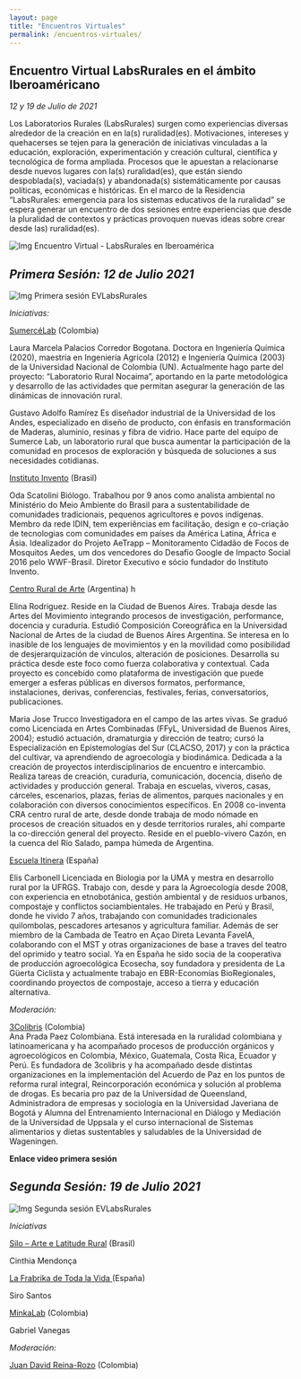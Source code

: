 ```yaml
---
layout: page
title: "Encuentros Virtuales"
permalink: /encuentros-virtuales/
---
```

## **Encuentro Virtual LabsRurales en el ámbito Iberoaméricano**

_12 y 19 de Julio de 2021_

Los Laboratorios Rurales (LabsRurales) surgen como experiencias diversas alrededor de la creación en en la(s) ruralidad(es). Motivaciones, intereses y quehacerses se tejen para la generación de iniciativas vinculadas a la educación, exploración, experimentación y creación cultural, científica y tecnológica de forma ampliada. Procesos que le apuestan a relacionarse desde nuevos lugares con la(s) ruralidad(es), que están siendo despoblada(s), vaciada(s) y abandonada(s) sistemáticamente por causas políticas, económicas e históricas. En el marco de la Residencia “LabsRurales: emergencia para los sistemas educativos de la ruralidad” se espera generar un encuentro de dos sesiones entre experiencias que desde la pluralidad de contextos y prácticas provoquen nuevas ideas sobre crear desde las) ruralidad(es). 

![Img Encuentro Virtual - LabsRurales en Iberoamérica](https://user-images.githubusercontent.com/87378353/125688753-b1613393-d419-44b8-b66c-fb33a71449c5.jpg)



## **_Primera Sesión: 12 de Julio 2021_**

![Img Primera sesión EVLabsRurales](https://user-images.githubusercontent.com/87378353/125688819-3a01d273-c590-4ac6-bd1f-272e54d50b00.jpg)

_Iniciativas:_

[SumercéLab](https://labruralunal.wixsite.com/labruralnocaima)  (Colombia)                  

Laura Marcela Palacios Corredor
Bogotana. Doctora en Ingeniería Química (2020), maestría en Ingeniería Agrícola (2012) e Ingeniería Química (2003) de la Universidad Nacional de Colombia (UN).  Actualmente hago parte del proyecto: “Laboratorio Rural Nocaima”, aportando en la parte metodológica y desarrollo de las actividades que permitan asegurar la generación de las dinámicas de innovación rural.

Gustavo Adolfo Ramírez
Es diseñador industrial de la Universidad de los Andes, especializado en diseño de producto, con énfasis en transformación de Maderas, aluminio, resinas y fibra de vidrio. Hace parte del equipo de Sumerce Lab, un laboratorio rural que busca aumentar la participación de la comunidad en procesos de exploración y búsqueda de soluciones a sus necesidades cotidianas.

[Instituto Invento](https://invento.org.br/) (Brasil)                         

Oda Scatolini 
Biólogo. Trabalhou por 9 anos como analista ambiental no Ministério do Meio Ambiente do Brasil para a sustentabilidade de comunidades tradicionais, pequenos agricultores e povos indígenas. Membro da rede IDIN, tem experiências em facilitação, design e co-criação de tecnologias com comunidades em países da América Latina, África e Ásia. Idealizador do Projeto AeTrapp – Monitoramento Cidadão de Focos de Mosquitos Aedes, um dos vencedores do Desafio Google de Impacto Social 2016 pelo WWF-Brasil. Diretor Executivo e sócio fundador do Instituto Invento.


[Centro Rural de Arte](http://www.centroruraldearte.org.ar/) (Argentina)         h

Elina Rodriguez.
Reside en la Ciudad de Buenos Aires. Trabaja desde las Artes del Movimiento integrando procesos de investigación, performance, docencia y curaduría. Estudió Composición Coreográfica en la Universidad Nacional de Artes de la ciudad de Buenos Aires Argentina. Se interesa en lo inasible de los lenguajes de movimientos y en la movilidad como posibilidad de desjerarquización de vínculos, alteración de posiciones. Desarrolla su práctica desde este foco como fuerza colaborativa y contextual. Cada proyecto es concebido como plataforma de investigación que puede emerger a esferas públicas en diversos formatos, performance, instalaciones, derivas, conferencias, festivales, ferias, conversatorios, publicaciones.

Maria Jose Trucco
Investigadora en el campo de las artes vivas. Se graduó como Licenciada en Artes Combinadas (FFyL, Universidad de Buenos Aires, 2004); estudió actuación, dramaturgia y dirección de teatro; cursó la Especialización en Epistemologías del Sur (CLACSO, 2017) y con la práctica del cultivar, va aprendiendo de agroecología y biodinámica.  Dedicada a la creación de proyectos interdisciplinarios de encuentro e intercambio. Realiza tareas de creación, curaduría, comunicación, docencia, diseño de actividades y producción general. Trabaja en escuelas, viveros, casas, cárceles, escenarios, plazas, ferias de alimentos, parques nacionales y en colaboración con diversos conocimientos específicos. En 2008 co-inventa CRA centro rural de arte, desde donde trabaja de modo nómade en procesos de creación situados en y desde territorios rurales, ahí comparte la co-dirección general del proyecto. Reside en el pueblo-vivero Cazón, en la cuenca del Río Salado, pampa húmeda de Argentina.

[Escuela Itinera](https://www.tierrasagroecologicas.es/itinera/) (España)                 

Elis Carbonell 
Licenciada en Biologia por la UMA y mestra en desarrollo rural por la UFRGS. Trabajo con, desde y para la Agroecología desde 2008, con experiencia en etnobotánica, gestión ambiental y de residuos urbanos, compostaje y conflictos sociambientales. He trabajado en Perú y Brasil, donde he vivido 7 años,  trabajando con comunidades tradicionales quilombolas, pescadores artesanos y agricultura familiar. Además de ser miembro de la Cambada de Teatro en Açao Direta Levanta FavelA, colaborando con el MST y otras organizaciones de base a traves del  teatro del oprimido y teatro social. Ya en España he sido socia de la cooperativa de producción agroecológica Ecosecha, soy fundadora y presidenta de La Güerta Ciclista y actualmente trabajo en EBR-Economías BioRegionales, coordinando proyectos de compostaje, acceso a tierra y educación alternativa.

_Moderación:_

[3Colibris](https://3colibris.com/)  (Colombia)                                
Ana Prada Paez
Colombiana. Está interesada en la ruralidad colombiana y latinoamericana y ha acompañado procesos de producción orgánicos y agroecológicos en Colombia, México, Guatemala, Costa Rica, Ecuador y Perú. Es fundadora de 3colibris y ha acompañado desde distintas organizaciones en la implementación del Acuerdo de Paz en los puntos de reforma rural integral, Reincorporación económica y solución al problema de drogas. Es becaria pro paz de la Universidad de Queensland,  Administradora de empresas y sociología en la Universidad Javeriana de Bogotá y Alumna del Entrenamiento Internacional en Diálogo y Mediación de la Universidad de Uppsala y el curso internacional de Sistemas alimentarios y dietas sustentables y saludables de la Universidad de Wageningen.

**Enlace video primera sesión**


## **_Segunda Sesión: 19 de Julio 2021_**

![Img Segunda sesión EVLabsRurales](https://user-images.githubusercontent.com/87378353/125688851-dfb5842f-c689-4123-9c58-b56a530c7d7c.jpg)

_Iniciativas_

[Silo  – Arte e Latitude Rural](https://silo.org.br/)   (Brasil) 

Cinthia Mendonça  


[La Frabrika de Toda la Vida ](https://lfdtv.org/)   (España)  

Siro Santos


[MinkaLab](https://www.minkalab.org/)   (Colombia)       
 
Gabriel Vanegas 

_Moderación:_

[Juan David Reina-Rozo](innovationjourney.wordpress.com/) (Colombia)

